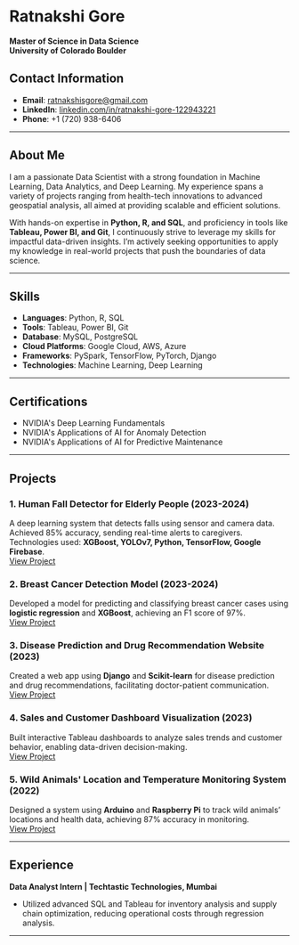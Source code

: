 # Ratnakshi Gore  
**Master of Science in Data Science**  
**University of Colorado Boulder**  

## Contact Information  
- **Email**: [ratnakshisgore@gmail.com](mailto:ratnakshisgore@gmail.com)  
- **LinkedIn**: [linkedin.com/in/ratnakshi-gore-122943221](https://linkedin.com/in/ratnakshi-gore-122943221)  
- **Phone**: +1 (720) 938-6406  

---

## About Me  
I am a passionate Data Scientist with a strong foundation in Machine Learning, Data Analytics, and Deep Learning. My experience spans a variety of projects ranging from health-tech innovations to advanced geospatial analysis, all aimed at providing scalable and efficient solutions.

With hands-on expertise in **Python, R, and SQL**, and proficiency in tools like **Tableau, Power BI, and Git**, I continuously strive to leverage my skills for impactful data-driven insights. I’m actively seeking opportunities to apply my knowledge in real-world projects that push the boundaries of data science.

---

## Skills  
- **Languages**: Python, R, SQL  
- **Tools**: Tableau, Power BI, Git  
- **Database**: MySQL, PostgreSQL  
- **Cloud Platforms**: Google Cloud, AWS, Azure  
- **Frameworks**: PySpark, TensorFlow, PyTorch, Django  
- **Technologies**: Machine Learning, Deep Learning  

---

## Certifications  
- NVIDIA's Deep Learning Fundamentals  
- NVIDIA's Applications of AI for Anomaly Detection  
- NVIDIA's Applications of AI for Predictive Maintenance  

---

## Projects

### 1. **Human Fall Detector for Elderly People** (2023-2024)  
A deep learning system that detects falls using sensor and camera data. Achieved 85% accuracy, sending real-time alerts to caregivers.  
Technologies used: **XGBoost, YOLOv7, Python, TensorFlow, Google Firebase**.  
[View Project](#)

### 2. **Breast Cancer Detection Model** (2023-2024)  
Developed a model for predicting and classifying breast cancer cases using **logistic regression** and **XGBoost**, achieving an F1 score of 97%.  
[View Project](#)

### 3. **Disease Prediction and Drug Recommendation Website** (2023)  
Created a web app using **Django** and **Scikit-learn** for disease prediction and drug recommendations, facilitating doctor-patient communication.  
[View Project](#)

### 4. **Sales and Customer Dashboard Visualization** (2023)  
Built interactive Tableau dashboards to analyze sales trends and customer behavior, enabling data-driven decision-making.  
[View Project](#)

### 5. **Wild Animals' Location and Temperature Monitoring System** (2022)  
Designed a system using **Arduino** and **Raspberry Pi** to track wild animals’ locations and health data, achieving 87% accuracy in monitoring.  
[View Project](#)

---

## Experience  
**Data Analyst Intern | Techtastic Technologies, Mumbai**  
- Utilized advanced SQL and Tableau for inventory analysis and supply chain optimization, reducing operational costs through regression analysis.

---


